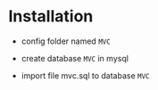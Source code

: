 # Installation

- config folder named `MVC`

- create database `MVC` in mysql

- import file mvc.sql to database `MVC`
